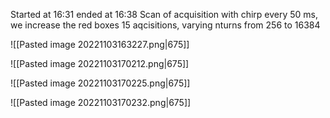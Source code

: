 Started at 16:31 ended at 16:38
Scan of acquisition with chirp every 50 ms, we increase the red boxes
15 aqcisitions, varying nturns from 256 to 16384

![[Pasted image 20221103163227.png|675]]

![[Pasted image 20221103170212.png|675]]

![[Pasted image 20221103170225.png|675]]

![[Pasted image 20221103170232.png|675]]
